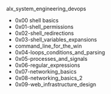 alx_system_engineering_devops

* 0x00 shell basics
* 0x01-shell_permissions 
* 0x02-shell_redirections  
* 0x03-shell_variables_expansions 
* command_line_for_the_win
* 0x04-loops_conditions_and_parsing
* 0x05-processes_and_signals
* 0x06-regular_expressions
* 0x07-networking_basics
* 0x08-networking_basics_2
* 0x09-web_infrastructure_design
